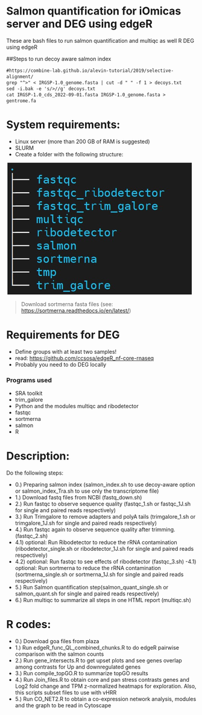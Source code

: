 # Salmon quantification for iOmicas server and DEG using edgeR
These are bash files to run salmon quantification and multiqc as well R DEG using edgeR

##Steps to run decoy aware salmon index
```
#https://combine-lab.github.io/alevin-tutorial/2019/selective-alignment/
grep "^>" < IRGSP-1.0_genome.fasta | cut -d " " -f 1 > decoys.txt
sed -i.bak -e 's/>//g' decoys.txt
cat IRGSP-1.0_cds_2022-09-01.fasta IRGSP-1.0_genome.fasta > gentrome.fa
```

# System requirements:
- Linux server (more than 200 GB of RAM is suggested)
- SLURM
- Create a folder with the following structure:

![tree_fig](https://github.com/ccsosa/salmon_quant/blob/main/Screenshot_2.jpg)
> Download sortmerna fasta files (see: https://sortmerna.readthedocs.io/en/latest/)

# Requirements for DEG
- Define groups with at least two samples!
- read: https://github.com/ccsosa/edgeR_nf-core-rnaseq
- Probably you need to do DEG locally 

### Programs used
- SRA toolkit
- trim_galore
- Python and the modules multiqc and ribodetector
- fastqc
- sortmerna
- salmon
- R

# Description:

Do the following steps:
- 0.) Preparing salmon index (salmon_index.sh to use decoy-aware option or salmon_index_Tra.sh  to use only the transcriptome file)
- 1.) Download fastq files from NCBI (fastq_down.sh)
- 2.) Run fastqc to observe sequence quality (fastqc_1.sh or fastqc_1J.sh for single and paired reads respectively)
- 3.) Run Trimgalore to remove adapters and polyA tails (trimgalore_1.sh or trimgalore_1J.sh for single and paired reads respectively)
- 4.) Run fastqc again to observe sequence quality after trimming.(fastqc_2.sh)
- 4.1) optional: Run Ribodetector to reduce the rRNA contamination (ribodetector_single.sh or ribodetector_1J.sh for single and paired reads respectively)
- 4.2) optional: Run fastqc to see effects of ribodetector (fastqc_3.sh)
-4.1) optional: Run sortmerna to reduce the rRNA contamination (sortmerna_single.sh or sortmerna_1J.sh  for single and paired reads respectively)
- 5.) Run Salmon quantification step(salmon_quant_single.sh or salmon_quant.sh for single and paired reads respectively)
- 6.) Run multiqc to summarize all steps in one HTML report (multiqc.sh)

# R codes:
- 0.) Download goa files from plaza
- 1.) Run edgeR_func_QL_combined_chunks.R to do edgeR pairwise comparison with the salmon counts
- 2.) Run gene_intersects.R to get upset plots and see genes overlap among contrasts for Up and downregulated genes
- 3.) Run compile_topGO.R to summarize topGO results
- 4.) Run Join_files.R to obtain core and pan stress contrasts  genes and Log2 fold change and TPM z-normalized heatmaps for exploration. Also, this scripts subset files to use with vHRR 
- 5.) Run CO_NET2.R to obtain a co-expression network analysis, modules and the graph to be read in Cytoscape



